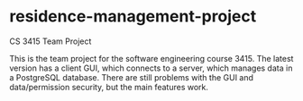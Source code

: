 residence-management-project
============================

CS 3415 Team Project

This is the team project for the software engineering course 3415.
The latest version has a client GUI, which connects to a server, which manages data in a PostgreSQL database.
There are still problems with the GUI and data/permission security, but the main features work.
